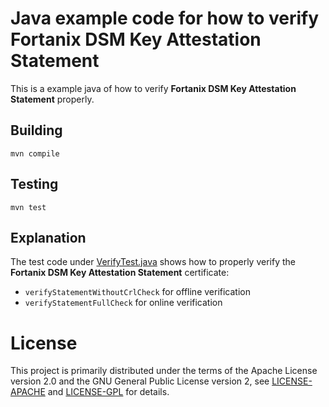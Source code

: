 # Java example code for how to verify Fortanix DSM Key Attestation Statement

This is a example java of how to verify **Fortanix DSM Key Attestation Statement** properly.

## Building

`mvn compile`

## Testing

`mvn test`

## Explanation

The test code under [VerifyTest.java](src/test/java/com/fortanix/keyattestationstatementverifier/VerifyTest.java)
shows how to properly verify the  **Fortanix DSM Key Attestation Statement** certificate:
- `verifyStatementWithoutCrlCheck` for offline verification
- `verifyStatementFullCheck` for online verification

# License

This project is primarily distributed under the terms of the Apache License
version 2.0 and the GNU General Public License version 2, see
[LICENSE-APACHE](./LICENSE-APACHE) and [LICENSE-GPL](./LICENSE-GPL) for
details.